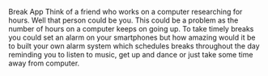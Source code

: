 Break App
Think of a friend who works on a computer researching for hours. Well that person could be you. This could be a problem as the number of hours on a computer keeps on going up. To take timely breaks you could set an alarm on your smartphones but how amazing would it be to built your own alarm system which schedules breaks throughout the day reminding you to listen to music, get up and dance or just take some time away from computer.

